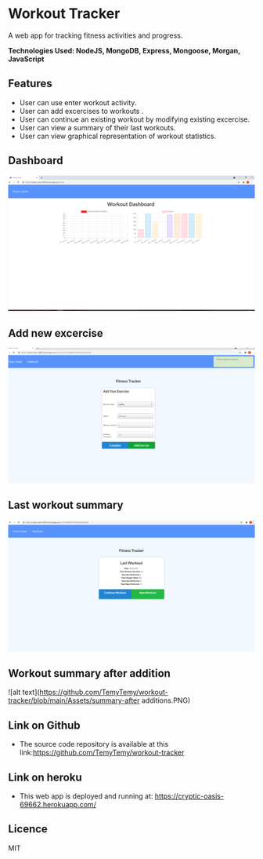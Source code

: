 # Workout Tracker
A web app for tracking fitness activities and progress.

**Technologies Used: NodeJS, MongoDB, Express, Mongoose, Morgan, JavaScript**

## Features

- User can use enter workout activity.
- User can add excercises to workouts .
- User can continue an existing workout by modifying existing excercise.
- User can view a summary of their last workouts.
- User can view graphical representation of workout statistics.


## Dashboard
![alt text](https://github.com/TemyTemy/workout-tracker/blob/main/Assets/dashboard.PNG)

## Add new excercise
![alt text](https://github.com/TemyTemy/workout-tracker/blob/main/Assets/add-workout.PNG)

## Last workout summary
![alt text](https://github.com/TemyTemy/workout-tracker/blob/main/Assets/last-workout.PNG)

## Workout summary after addition
![alt text](https://github.com/TemyTemy/workout-tracker/blob/main/Assets/summary-after additions.PNG)


## Link on Github

- The source code repository is available at this link:https://github.com/TemyTemy/workout-tracker

## Link on heroku
- This web app is deployed and running at: https://cryptic-oasis-69662.herokuapp.com/

## Licence
MIT